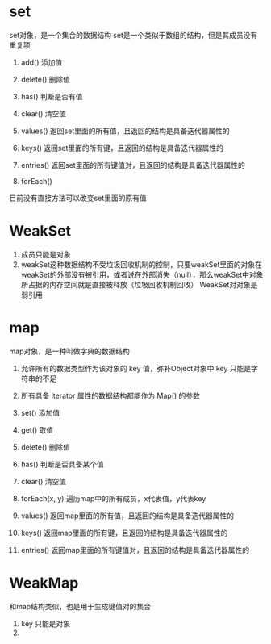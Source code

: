 # set
set对象，是一个集合的数据结构
set是一个类似于数组的结构，但是其成员没有重复项

1. add() 添加值
2. delete() 删除值
3. has() 判断是否有值
4. clear() 清空值

5. values() 返回set里面的所有值，且返回的结构是具备迭代器属性的
6. keys() 返回set里面的所有键，且返回的结构是具备迭代器属性的
7. entries() 返回set里面的所有键值对，且返回的结构是具备迭代器属性的
8. forEach()

目前没有直接方法可以改变set里面的原有值


# WeakSet
1. 成员只能是对象
2. weakSet这种数据结构不受垃圾回收机制的控制，只要weakSet里面的对象在weakSet的外部没有被引用，或者说在外部消失（null），那么weakSet中对象所占据的内存空间就是直接被释放（垃圾回收机制回收）  WeakSet对对象是弱引用


# map
map对象，是一种叫做字典的数据结构
1. 允许所有的数据类型作为该对象的 key 值，弥补Object对象中 key 只能是字符串的不足
2. 所有具备 iterator 属性的数据结构都能作为 Map() 的参数
3. set() 添加值
4. get() 取值
5. delete() 删除值
6. has() 判断是否具备某个值
7. clear() 清空值

8. forEach(x, y) 遍历map中的所有成员，x代表值，y代表key
9. values() 返回map里面的所有值，且返回的结构是具备迭代器属性的
10. keys() 返回map里面的所有键，且返回的结构是具备迭代器属性的
11. entries() 返回map里面的所有键值对，且返回的结构是具备迭代器属性的


# WeakMap
和map结构类似，也是用于生成键值对的集合
1. key 只能是对象
2. 